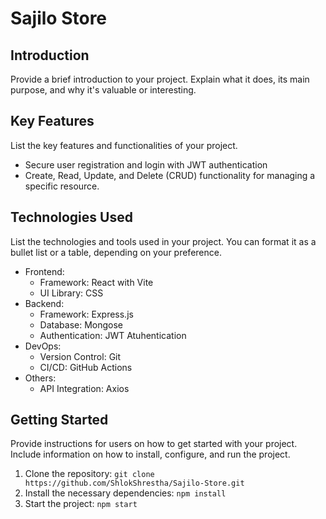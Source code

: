 # Sajilo Store

## Introduction
Provide a brief introduction to your project. Explain what it does, its main purpose, and why it's valuable or interesting.

## Key Features
List the key features and functionalities of your project.

- Secure user registration and login with JWT authentication
- Create, Read, Update, and Delete (CRUD) functionality for managing a specific resource.

## Technologies Used
List the technologies and tools used in your project. You can format it as a bullet list or a table, depending on your preference.

- Frontend:
  - Framework: React with Vite
  - UI Library: CSS
- Backend:
  - Framework: Express.js
  - Database: Mongose
  - Authentication: JWT Atuhentication
- DevOps:
  - Version Control: Git
  - CI/CD: GitHub Actions
- Others:
  - API Integration: Axios

## Getting Started
Provide instructions for users on how to get started with your project. Include information on how to install, configure, and run the project.

1. Clone the repository: `git clone https://github.com/ShlokShrestha/Sajilo-Store.git`
2. Install the necessary dependencies: `npm install`
3. Start the project: `npm start`
